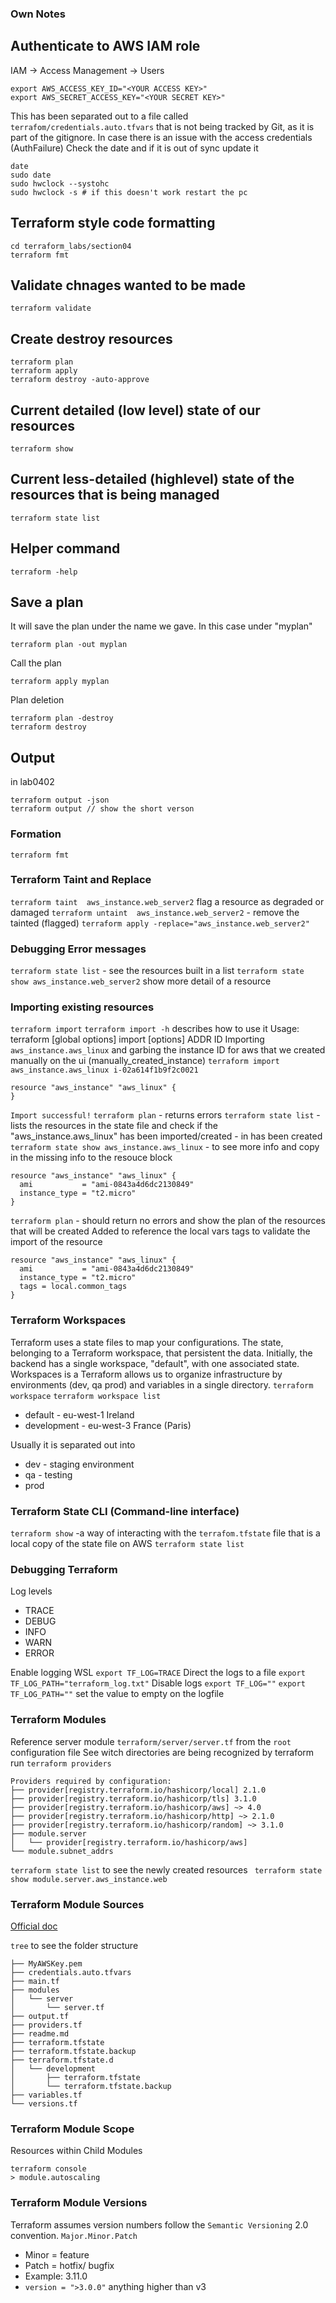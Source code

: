 ### Own Notes

## Authenticate to AWS IAM role
IAM -> Access Management -> Users
```Ubuntu(WSL)
export AWS_ACCESS_KEY_ID="<YOUR ACCESS KEY>"
export AWS_SECRET_ACCESS_KEY="<YOUR SECRET KEY>"
```
This has been separated out to a file called ```terrafom/credentials.auto.tfvars``` that is not being tracked by Git, as it is part of the gitignore.
In case there is an issue with the access credentials (AuthFailure)
Check the date and if it is out of sync update it
```Ubuntu(WSL)
date
sudo date
sudo hwclock --systohc
sudo hwclock -s # if this doesn't work restart the pc
```
## Terraform style code formatting
```Ubuntu(WSL)
cd terraform_labs/section04 
terraform fmt
```
## Validate chnages wanted to be made 
```Ubuntu(WSL)
terraform validate
```
## Create destroy resources 
```Ubuntu(WSL)
terraform plan
terraform apply
terraform destroy -auto-approve
```
## Current detailed (low level) state of our resources
```Ubuntu(WSL)
terraform show
```
## Current less-detailed (highlevel) state of the resources that is being managed
```Ubuntu(WSL)
terraform state list
```
## Helper command
```Ubuntu(WSL)
terraform -help
```
## Save a plan
It will save the plan under the name we gave. In this case under "myplan"
```Ubuntu(WSL)
terraform plan -out myplan
```
Call the plan
```Ubuntu(WSL)
terraform apply myplan 
```
Plan deletion
```Ubuntu(WSL)
terraform plan -destroy
terraform destroy
```
## Output 
in lab0402
```Ubuntu(WSL)
terraform output -json
terraform output // show the short verson
```

### Formation
`terraform fmt`
### Terraform Taint and Replace
`terraform taint  aws_instance.web_server2` flag a resource as degraded or damaged 
`terraform untaint  aws_instance.web_server2` - remove the tainted (flagged)
`terraform apply -replace="aws_instance.web_server2"`
### Debugging Error messages  
`terraform state list` - see the resources built in a list
`terraform state show aws_instance.web_server2` show more detail of a resource
### Importing existing resources 
`terraform import`
`terraform import -h` describes how to use it
Usage: terraform [global options] import [options] ADDR ID
Importing `aws_instance.aws_linux` and garbing the instance ID for aws that we created manually on the ui (manually_created_instance)
`terraform import aws_instance.aws_linux i-02a614f1b9f2c0021`
```
resource "aws_instance" "aws_linux" {
}
```
`Import successful!`
`terraform plan` - returns errors 
`terraform state list` - lists the resources in the state file and check if the "aws_instance.aws_linux" has been imported/created - in has been created
`terraform state show aws_instance.aws_linux` - to see more info and copy in the missing info to the resouce block
```
resource "aws_instance" "aws_linux" {
  ami           = "ami-0843a4d6dc2130849" 
  instance_type = "t2.micro" 
}
```
`terraform plan` - should return no errors and show the plan of the resources that will be created
Added to reference the local vars tags to validate the import of the resource
```
resource "aws_instance" "aws_linux" {
  ami           = "ami-0843a4d6dc2130849" 
  instance_type = "t2.micro" 
  tags = local.common_tags
}
```
### Terraform Workspaces
Terraform uses a state files to map your configurations.  The state, belonging to a Terraform workspace, that persistent the data. Initially, the backend has a single workspace, "default", with one associated state. Workspaces is a Terraform allows us to organize infrastructure by environments (dev, qa prod) and variables in a single directory.
`terraform workspace` 
`terraform workspace list` 
-  default - eu-west-1 Ireland
- development - eu-west-3 France (Paris)

Usually it is separated out into 
- dev - staging environment
- qa - testing
- prod 

### Terraform State CLI (Command-line interface)
`terraform show` -a way of interacting with the `terrafom.tfstate` file that is a local copy of the state file on AWS
`terraform state list`

### Debugging Terraform 
Log levels 
- TRACE 
- DEBUG 
- INFO 
- WARN 
- ERROR

Enable logging WSL
`export TF_LOG=TRACE`
Direct the logs to a file `export TF_LOG_PATH="terraform_log.txt"`
Disable logs `export TF_LOG=""`
`export TF_LOG_PATH=""` set the value to empty on the logfile 

### Terraform Modules
Reference server module `terraform/server/server.tf` from the `root` configuration file
See witch directories are being recognized by terraform run `terraform providers`   
```
Providers required by configuration:
├── provider[registry.terraform.io/hashicorp/local] 2.1.0
├── provider[registry.terraform.io/hashicorp/tls] 3.1.0
├── provider[registry.terraform.io/hashicorp/aws] ~> 4.0
├── provider[registry.terraform.io/hashicorp/http] ~> 2.1.0
├── provider[registry.terraform.io/hashicorp/random] ~> 3.1.0
├── module.server
│   └── provider[registry.terraform.io/hashicorp/aws]
└── module.subnet_addrs
```
`terraform state list` to see the newly created resources
` terraform state show module.server.aws_instance.web` 

### Terraform Module Sources
[Official doc](https://developer.hashicorp.com/terraform/language/modules/sources)

`tree` to see the folder structure
```
├── MyAWSKey.pem
├── credentials.auto.tfvars
├── main.tf
├── modules
│   └── server
│       └── server.tf
├── output.tf
├── providers.tf
├── readme.md
├── terraform.tfstate
├── terraform.tfstate.backup
├── terraform.tfstate.d
│   └── development
│       ├── terraform.tfstate
│       └── terraform.tfstate.backup
├── variables.tf
└── versions.tf
```
### Terraform Module Scope
Resources within Child Modules 
```
terraform console
> module.autoscaling
```
### Terraform Module Versions
Terraform assumes version numbers follow the `Semantic Versioning` 2.0 convention. `Major.Minor.Patch` 
- Minor = feature
- Patch = hotfix/ bugfix
- Example: 3.11.0 
- `version = ">3.0.0"` anything higher than v3